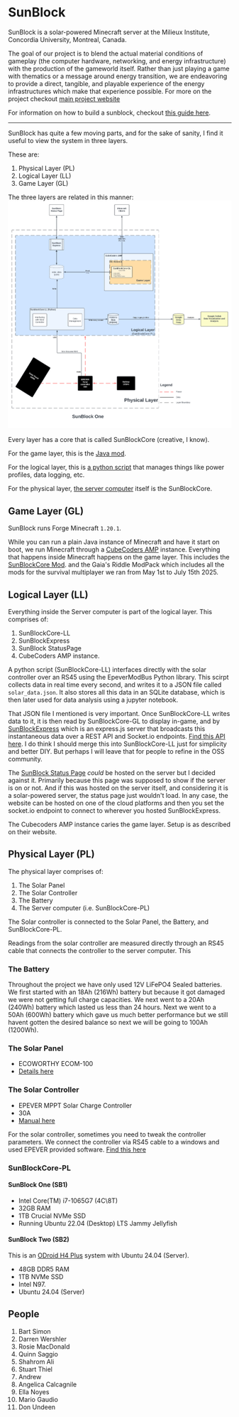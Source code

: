 # SunBlock 

SunBlock is a solar-powered Minecraft server at the Milieux Institute, Concordia University, Montreal, Canada. 

The goal of our project is to blend the actual material conditions of gameplay (the computer hardware, networking, and energy infrastructure) with the production of the gameworld itself. Rather than just playing a game with thematics or a message around energy transition, we are endeavoring to provide a direct, tangible, and playable experience of the energy infrastructures which make that experience possible.
For more on the project checkout [main project website](https://minecraftbloc.milieux.ca/sunblock/)

For information on how to build a sunblock, checkout [this guide here](./BuildGuide.md).

---
SunBlock has quite a few moving parts, and for the sake of sanity, I find it useful to view the system in three layers. 

These are:
1. Physical Layer (PL)
2. Logical Layer (LL)
3. Game Layer (GL)

The three layers are related in this manner: 
<img src ="./assets/SunBlockOnev1.1.png" width=700>

Every layer has a core that is called SunBlockCore (creative, I know). 

For the game layer, this is the [Java mod](https://github.com/MC-Bloc/SunBlockCore-GL). 

For the logical layer, this is [a python script](https://github.com/MC-Bloc/SunBlockCore-LL) that manages things like power profiles, data logging, etc. 

For the physical layer, [the server computer](#SunBlockCore-PL) itself is the SunBlockCore. 

## Game Layer (GL)
SunBlock runs Forge Minecraft `1.20.1`. 

While you can run a plain Java instance of Minecraft and have it start on boot, we run Minecraft through a [CubeCoders AMP](https://cubecoders.com/AMP) instance. Everything that happens inside Minecraft happens on the game layer. This includes the [SunBlockCore Mod](https://github.com/MC-Bloc/SunBlockCore-GL). and the Gaia's Riddle ModPack which includes all the mods for the survival multiplayer we ran from May 1st to July 15th 2025. 

## Logical Layer (LL)
Everything inside the Server computer is part of the logical layer. This comprises of: 
1. SunBlockCore-LL
2. SunBlockExpress 
3. SunBlock StatusPage  
4. CubeCoders AMP instance. 

A python script (SunBlockCore-LL) interfaces directly with the solar controller over an RS45 using the EpeverModBus Python library. This scirpt collects data in real time every second, and writes it to a JSON file called `solar_data.json`. It also stores all this data in an SQLite database, which is then later used for data analysis using a jupyter notebook. 

That JSON file I mentioned is very important. Once SunBlockCore-LL writes data to it, it is then read by SunBlockCore-GL to display in-game, and by [SunBlockExpress](https://github.com/MC-Bloc/SunBlockExpress) which is an express.js server that broadcasts this instantaneous data over a REST API and Socket.io endpoints. [Find this API here](https://github.com/MC-Bloc/SunBlockExpress). I do think I should merge this into SunBlockCore-LL just for simplicity and better DIY. But perhaps I will leave that for people to refine in the OSS community. 

The [SunBlock Status Page](https://github.com/MC-Bloc/SB1-StatusPage) *could* be hosted on the server but I decided against it. Primarily because this page was supposed to show if the server is on or not. And if this was hosted on the server itself, and considering it is a solar-powered server, the status page just wouldn't load. In any case, the website can be hosted on one of the cloud platforms and then you set the socket.io endpoint to connect to wherever you hosted SunBlockExpress.  

The Cubecoders AMP instance caries the game layer. Setup is as described on their website. 

## Physical Layer (PL)

The physical layer comprises of:
1. The Solar Panel
2. The Solar Controller
3. The Battery
4. The Server computer (i.e. SunBlockCore-PL) 

The Solar controller is connected to the Solar Panel, the Battery, and SunBlockCore-PL.

Readings from the solar controller are measured directly through an RS45 cable that connects the controller to the server computer. This 

### The Battery 
Throughout the project we have only used 12V LiFePO4 Sealed batteries. We first started with an 18Ah (216Wh) battery but because it got damaged we were not getting full charge capacities. We next went to a 20Ah (240Wh) battery which lasted us less than 24 hours. Next we went to a 50Ah (600Wh) battery which gave us much better performance but we still havent gotten the desired balance so next we will be going to 100Ah (1200Wh).

### The Solar Panel 
* ECOWORTHY ECOM-100
* [Details here](https://ca.eco-worthy.com/products/100w-12v-monocrystalline-solar-panel?gad_source=1&gclid=Cj0KCQjw2PSvBhDjARIsAKc2cgO-MuBKQ9RQny90ADCxcD9nJG9Rd4wowOLRUn5X54ssqMXJwJKo1DkaAj3pEALw_wcB)

### The Solar Controller 
* EPEVER MPPT Solar Charge Controller
* 30A
* [Manual here](https://www.epever.com/upload/cert/file/1811/Tracer-AN-SMS-EL-V1.0.pdf)

For the solar controller, sometimes you need to tweak the controller parameters. We connect the controller via RS45 cable to a windows and used EPEVER provided software. [Find this here](https://www.epever.com/support/softwares/?_gl=1*1nqa40u*_up*MQ..*_gs*MQ..&gclid=EAIaIQobChMI5bjtu4XoigMVek7_AR0PKRM7EAAYASAAEgKcTPD_BwE)

### SunBlockCore-PL 

#### SunBlock One (SB1) 
* Intel Core(TM) i7-1065G7 (4C\8T)
* 32GB RAM
* 1TB Crucial NVMe SSD  
* Running Ubuntu 22.04 (Desktop) LTS Jammy Jellyfish

#### SunBlock Two (SB2)
This is an [ODroid H4 Plus](https://www.hardkernel.com/shop/odroid-h4-plus/) system with Ubuntu 24.04 (Server). 

* 48GB DDR5 RAM
* 1TB NVMe SSD
* Intel N97.
* Ubuntu 24.04 (Server) 


## People

1. Bart Simon 
2. Darren Wershler
2. Rosie MacDonald
4. Quinn Saggio
5. Shahrom Ali
6. Stuart Thiel
7. Andrew
8. Angelica Calcagnile
9. Ella Noyes
10. Mario Gaudio 
11. Don Undeen
 
